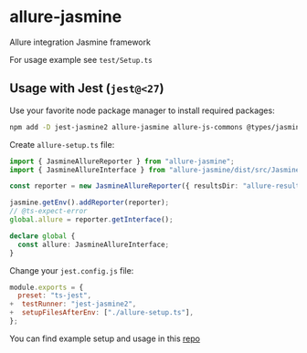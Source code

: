 # allure-jasmine

Allure integration Jasmine framework

For usage example see `test/Setup.ts`

## Usage with Jest (`jest@<27`)

Use your favorite node package manager to install required packages:

```bash
npm add -D jest-jasmine2 allure-jasmine allure-js-commons @types/jasmine
```

Create `allure-setup.ts` file:

```ts
import { JasmineAllureReporter } from "allure-jasmine";
import { JasmineAllureInterface } from "allure-jasmine/dist/src/JasmineAllureReporter";

const reporter = new JasmineAllureReporter({ resultsDir: "allure-results" });

jasmine.getEnv().addReporter(reporter);
// @ts-expect-error
global.allure = reporter.getInterface();

declare global {
  const allure: JasmineAllureInterface;
}
```

Change your `jest.config.js` file:

```js
module.exports = {
  preset: "ts-jest",
+  testRunner: "jest-jasmine2",
+  setupFilesAfterEnv: ["./allure-setup.ts"],
};
```

You can find example setup and usage in this [repo](https://github.com/vovsemenv/allure-jest-example)

[allure-jest]: https://github.com/allure-framework/allure-js/tree/master/packages/allure-jest
